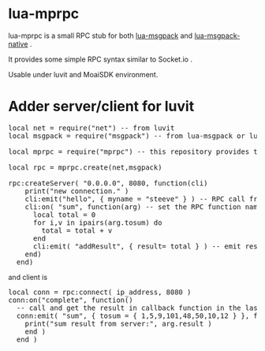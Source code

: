 lua-mprpc
====
lua-mprpc is a small RPC stub for both [lua-msgpack](https://github.com/kengonakajima/lua-msgpack) and [lua-msgpack-native](https://github.com/kengonakajima/lua-msgpack-native) .

It provides some simple RPC syntax similar to Socket.io .

Usable under luvit and MoaiSDK environment.


Adder server/client for luvit
====
<pre>
local net = require("net") -- from luvit
local msgpack = require("msgpack") -- from lua-msgpack or lua-msgpack-native

local mprpc = require("mprpc") -- this repository provides this

local rpc = mprpc.create(net,msgpack)

rpc:createServer( "0.0.0.0", 8080, function(cli)    print("new connection." )
    cli:emit("hello", { myname = "steeve" } ) -- RPC call from server    cli:on( "sum", function(arg) -- set the RPC function name      local total = 0      for i,v in ipairs(arg.tosum) do 
        total = total + v 
      end
      cli:emit( "addResult", { result= total } ) -- emit result to client    end)  end)</pre>  

and client is
<pre>
local conn = rpc:connect( ip_address, 8080 )
conn:on("complete", function()
  -- call and get the result in callback function in the last argument
  conn:emit( "sum", { tosum = { 1,5,9,101,48,50,10,12 } }, function(arg)
    print("sum result from server:", arg.result )
    end )
  end )
</pre>  
